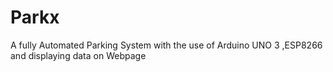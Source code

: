 # Parkx
A fully Automated Parking System with the use of Arduino UNO 3 ,ESP8266 and displaying data on Webpage
